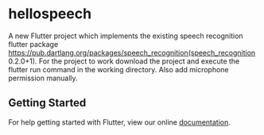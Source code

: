 # hellospeech

A new Flutter project which implements the existing speech recognition flutter package https://pub.dartlang.org/packages/speech_recognition(speech_recognition 0.2.0+1).
For the project to work 
download the project and execute the flutter run command in the working directory.
Also add microphone permission manually.

## Getting Started

For help getting started with Flutter, view our online
[documentation](https://flutter.io/).
